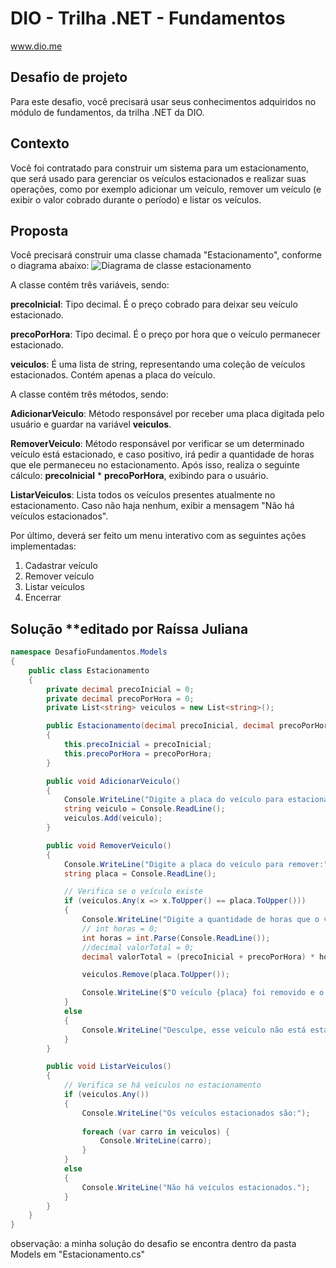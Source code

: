 # DIO - Trilha .NET - Fundamentos
www.dio.me

## Desafio de projeto
Para este desafio, você precisará usar seus conhecimentos adquiridos no módulo de fundamentos, da trilha .NET da DIO.

## Contexto
Você foi contratado para construir um sistema para um estacionamento, que será usado para gerenciar os veículos estacionados e realizar suas operações, como por exemplo adicionar um veículo, remover um veículo (e exibir o valor cobrado durante o período) e listar os veículos.

## Proposta
Você precisará construir uma classe chamada "Estacionamento", conforme o diagrama abaixo:
![Diagrama de classe estacionamento](diagrama_classe_estacionamento.png)

A classe contém três variáveis, sendo:

**precoInicial**: Tipo decimal. É o preço cobrado para deixar seu veículo estacionado.

**precoPorHora**: Tipo decimal. É o preço por hora que o veículo permanecer estacionado.

**veiculos**: É uma lista de string, representando uma coleção de veículos estacionados. Contém apenas a placa do veículo.

A classe contém três métodos, sendo:

**AdicionarVeiculo**: Método responsável por receber uma placa digitada pelo usuário e guardar na variável **veiculos**.

**RemoverVeiculo**: Método responsável por verificar se um determinado veículo está estacionado, e caso positivo, irá pedir a quantidade de horas que ele permaneceu no estacionamento. Após isso, realiza o seguinte cálculo: **precoInicial** * **precoPorHora**, exibindo para o usuário.

**ListarVeiculos**: Lista todos os veículos presentes atualmente no estacionamento. Caso não haja nenhum, exibir a mensagem "Não há veículos estacionados".

Por último, deverá ser feito um menu interativo com as seguintes ações implementadas:
1. Cadastrar veículo
2. Remover veículo
3. Listar veículos
4. Encerrar


## Solução **editado por Raíssa Juliana
```c#
namespace DesafioFundamentos.Models
{
    public class Estacionamento
    {
        private decimal precoInicial = 0;
        private decimal precoPorHora = 0;
        private List<string> veiculos = new List<string>();

        public Estacionamento(decimal precoInicial, decimal precoPorHora)
        {
            this.precoInicial = precoInicial;
            this.precoPorHora = precoPorHora;
        }

        public void AdicionarVeiculo()
        {
            Console.WriteLine("Digite a placa do veículo para estacionar:");
            string veiculo = Console.ReadLine();
            veiculos.Add(veiculo);
        }

        public void RemoverVeiculo()
        {
            Console.WriteLine("Digite a placa do veículo para remover:");
            string placa = Console.ReadLine();

            // Verifica se o veículo existe
            if (veiculos.Any(x => x.ToUpper() == placa.ToUpper()))
            {
                Console.WriteLine("Digite a quantidade de horas que o veículo permaneceu estacionado:");
                // int horas = 0;
                int horas = int.Parse(Console.ReadLine());
                //decimal valorTotal = 0; 
                decimal valorTotal = (precoInicial + precoPorHora) * horas;

                veiculos.Remove(placa.ToUpper());

                Console.WriteLine($"O veículo {placa} foi removido e o preço total foi de: R$ {valorTotal}");
            }
            else
            {
                Console.WriteLine("Desculpe, esse veículo não está estacionado aqui. Confira se digitou a placa corretamente");
            }
        }

        public void ListarVeiculos()
        {
            // Verifica se há veículos no estacionamento
            if (veiculos.Any())
            {
                Console.WriteLine("Os veículos estacionados são:");
               
                foreach (var carro in veiculos) {
                    Console.WriteLine(carro);
                }
            }
            else
            {
                Console.WriteLine("Não há veículos estacionados.");
            }
        }
    }
}
```

observação: a minha solução do desafio se encontra dentro da pasta Models em "Estacionamento.cs" 



